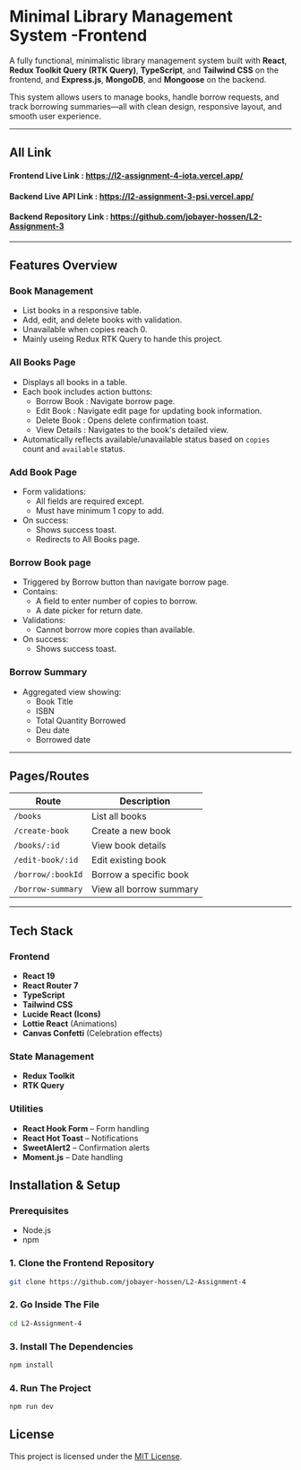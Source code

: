 # Minimal Library Management System -Frontend

A fully functional, minimalistic library management system built with **React**, **Redux Toolkit Query (RTK Query)**, **TypeScript**, and **Tailwind CSS** on the frontend, and **Express.js**, **MongoDB**, and **Mongoose** on the backend.

This system allows users to manage books, handle borrow requests, and track borrowing summaries—all with clean design, responsive layout, and smooth user experience.


---

##  All Link

#### Frontend Live Link :  https://l2-assignment-4-iota.vercel.app/
#### Backend Live API Link :  https://l2-assignment-3-psi.vercel.app/
#### Backend Repository Link : https://github.com/jobayer-hossen/L2-Assignment-3

---

##  Features Overview

### Book Management
- List books in a responsive table.
- Add, edit, and delete books with validation.
- Unavailable when copies reach 0.
- Mainly useing Redux RTK Query to hande this project.

### All Books Page
- Displays all books in a table.
- Each book includes action buttons:
  - Borrow Book : Navigate borrow page.
  - Edit Book : Navigate edit page for updating book information.
  - Delete Book : Opens delete confirmation toast.
  - View Details : Navigates to the book's detailed view.
- Automatically reflects available/unavailable status based on `copies` count and `available` status.

### Add Book Page
- Form validations:
  - All fields are required except.
  - Must have minimum 1 copy to add.
- On success:
  - Shows success toast.
  - Redirects to All Books page.

### Borrow Book page
- Triggered by Borrow button than navigate borrow page.
- Contains:
  - A field to enter number of copies to borrow.
  - A date picker for return date.
- Validations:
  - Cannot borrow more copies than available.
- On success:
  - Shows success toast.

### Borrow Summary
- Aggregated view showing:
  - Book Title
  - ISBN
  - Total Quantity Borrowed
  - Deu date
  - Borrowed date

---

## Pages/Routes

| Route              | Description                             |
|-------------------|-----------------------------------------|
| `/books`          | List all books                          |
| `/create-book`    | Create a new book                       |
| `/books/:id`      | View book details                       |
| `/edit-book/:id`  | Edit existing book                      |
| `/borrow/:bookId` | Borrow a specific book                  |
| `/borrow-summary` | View all borrow summary         |

---

##  Tech Stack
###  Frontend
- **React 19**
- **React Router 7**
- **TypeScript**
- **Tailwind CSS**
- **Lucide React (Icons)**
- **Lottie React** (Animations)
- **Canvas Confetti** (Celebration effects)

###  State Management
- **Redux Toolkit**
- **RTK Query**

### Utilities
- **React Hook Form** – Form handling
- **React Hot Toast** – Notifications
- **SweetAlert2** – Confirmation alerts
- **Moment.js** – Date handling

## Installation & Setup

### Prerequisites

- Node.js 
- npm 

### 1. Clone the Frontend Repository

```bash
git clone https://github.com/jobayer-hossen/L2-Assignment-4
```

### 2. Go Inside The File 

```bash
cd L2-Assignment-4
```

### 3. Install The Dependencies 

```bash
npm install 
```
### 4. Run The Project

```bash
npm run dev  
```

## License

This project is licensed under the [MIT License](LICENSE).
